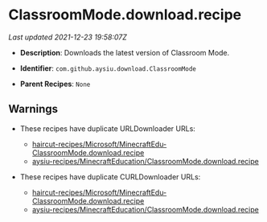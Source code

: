 # ClassroomMode.download.recipe

_Last updated 2021-12-23 19:58:07Z_

- **Description**: Downloads the latest version of Classroom Mode.

- **Identifier**: `com.github.aysiu.download.ClassroomMode`

- **Parent Recipes**: `None`

## Warnings

- These recipes have duplicate URLDownloader URLs:
    - [haircut-recipes/Microsoft/MinecraftEdu-ClassroomMode.download.recipe](/autopkg-dupe-tracker/haircut-recipes/Microsoft/MinecraftEdu-ClassroomMode.download.recipe)
    - [aysiu-recipes/MinecraftEducation/ClassroomMode.download.recipe](/autopkg-dupe-tracker/aysiu-recipes/MinecraftEducation/ClassroomMode.download.recipe)

- These recipes have duplicate CURLDownloader URLs:
    - [haircut-recipes/Microsoft/MinecraftEdu-ClassroomMode.download.recipe](/autopkg-dupe-tracker/haircut-recipes/Microsoft/MinecraftEdu-ClassroomMode.download.recipe)
    - [aysiu-recipes/MinecraftEducation/ClassroomMode.download.recipe](/autopkg-dupe-tracker/aysiu-recipes/MinecraftEducation/ClassroomMode.download.recipe)